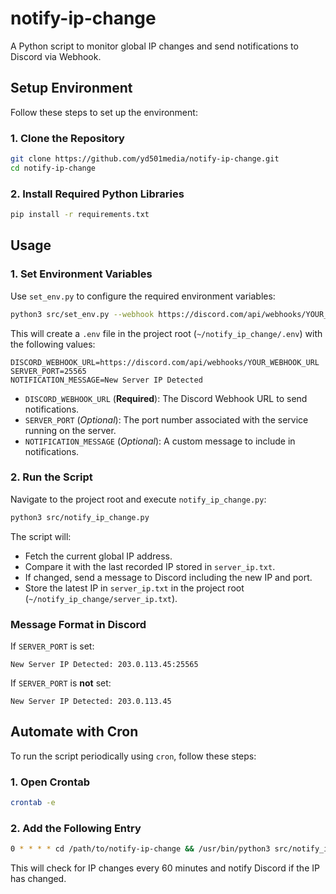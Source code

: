 # notify-ip-change

A Python script to monitor global IP changes and send notifications to Discord via Webhook.

## Setup Environment

Follow these steps to set up the environment:

### 1. Clone the Repository
```sh
git clone https://github.com/yd501media/notify-ip-change.git
cd notify-ip-change
```

### 2. Install Required Python Libraries
```sh
pip install -r requirements.txt
```

## Usage

### 1. Set Environment Variables
Use `set_env.py` to configure the required environment variables:
```sh
python3 src/set_env.py --webhook https://discord.com/api/webhooks/YOUR_WEBHOOK_URL --port 25565 --message "New Server IP Detected"
```

This will create a `.env` file in the project root (`~/notify_ip_change/.env`) with the following values:
```
DISCORD_WEBHOOK_URL=https://discord.com/api/webhooks/YOUR_WEBHOOK_URL
SERVER_PORT=25565
NOTIFICATION_MESSAGE=New Server IP Detected
```

- `DISCORD_WEBHOOK_URL` (**Required**): The Discord Webhook URL to send notifications.
- `SERVER_PORT` (*Optional*): The port number associated with the service running on the server.
- `NOTIFICATION_MESSAGE` (*Optional*): A custom message to include in notifications.

### 2. Run the Script
Navigate to the project root and execute `notify_ip_change.py`:
```sh
python3 src/notify_ip_change.py
```

The script will:
- Fetch the current global IP address.
- Compare it with the last recorded IP stored in `server_ip.txt`.
- If changed, send a message to Discord including the new IP and port.
- Store the latest IP in `server_ip.txt` in the project root (`~/notify_ip_change/server_ip.txt`).

### **Message Format in Discord**
If `SERVER_PORT` is set:
```
New Server IP Detected: 203.0.113.45:25565
```
If `SERVER_PORT` is **not** set:
```
New Server IP Detected: 203.0.113.45
```

## Automate with Cron
To run the script periodically using `cron`, follow these steps:

### 1. Open Crontab
```sh
crontab -e
```

### 2. Add the Following Entry
```sh
0 * * * * cd /path/to/notify-ip-change && /usr/bin/python3 src/notify_ip_change.py
```

This will check for IP changes every 60 minutes and notify Discord if the IP has changed.
